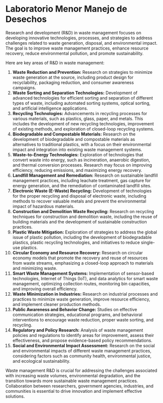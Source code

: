 # Laboratorio Menor Manejo de Desechos

Research and development (R&D) in waste management focuses on developing innovative technologies, processes, and strategies to address challenges related to waste generation, disposal, and environmental impact. The goal is to improve waste management practices, enhance resource recovery, reduce environmental pollution, and promote sustainability. 

Here are key areas of R&D in waste management:

1. **Waste Reduction and Prevention:** Research on strategies to minimize waste generation at the source, including product design for recyclability, packaging reduction, and consumer awareness campaigns.
2. **Waste Sorting and Separation Technologies:** Development of advanced technologies for efficient sorting and separation of different types of waste, including automated sorting systems, optical sorting, and artificial intelligence applications.
3. **Recycling Technologies:** Advancements in recycling processes for various materials, such as plastics, glass, paper, and metals. This includes the development of new recycling technologies, improvement of existing methods, and exploration of closed-loop recycling systems.
4. **Biodegradable and Compostable Materials:** Research on the development of biodegradable and compostable materials as alternatives to traditional plastics, with a focus on their environmental impact and integration into existing waste management systems.
5. **Waste-to-Energy Technologies:** Exploration of technologies that convert waste into energy, such as incineration, anaerobic digestion, and thermal conversion processes. Research may focus on improving efficiency, reducing emissions, and maximizing energy recovery.
6. **Landfill Management and Remediation:** Research on sustainable landfill management practices, including leachate treatment, gas capture for energy generation, and the remediation of contaminated landfill sites.
7. **Electronic Waste (E-Waste) Recycling:** Development of technologies for the proper recycling and disposal of electronic waste, including methods to recover valuable metals and prevent the environmental impact of hazardous materials.
8. **Construction and Demolition Waste Recycling:** Research on recycling techniques for construction and demolition waste, including the reuse of building materials and the development of sustainable construction practices.
9. **Plastic Waste Mitigation:** Exploration of strategies to address the global issue of plastic pollution, including the development of biodegradable plastics, plastic recycling technologies, and initiatives to reduce single-use plastics.
10. **Circular Economy and Resource Recovery:** Research on circular economy models that promote the recovery and reuse of resources from waste streams, emphasizing a closed-loop approach to materials and minimizing waste.
11. **Smart Waste Management Systems:** Implementation of sensor-based technologies, Internet of Things (IoT), and data analytics for smart waste management, optimizing collection routes, monitoring bin capacities, and improving overall efficiency.
12. **Waste Minimization in Industries:** Research on industrial processes and practices to minimize waste generation, improve resource efficiency, and implement cleaner production methods.
13. **Public Awareness and Behavior Change:** Studies on effective communication strategies, educational programs, and behavioral interventions to encourage waste reduction, proper waste sorting, and recycling.
14. **Regulatory and Policy Research:** Analysis of waste management policies and regulations to identify areas for improvement, assess their effectiveness, and propose evidence-based policy recommendations.
15. **Social and Environmental Impact Assessment:** Research on the social and environmental impacts of different waste management practices, considering factors such as community health, environmental justice, and ecological sustainability.

Waste management R&D is crucial for addressing the challenges associated with increasing waste volumes, environmental degradation, and the transition towards more sustainable waste management practices. Collaboration between researchers, government agencies, industries, and communities is essential to drive innovation and implement effective solutions.